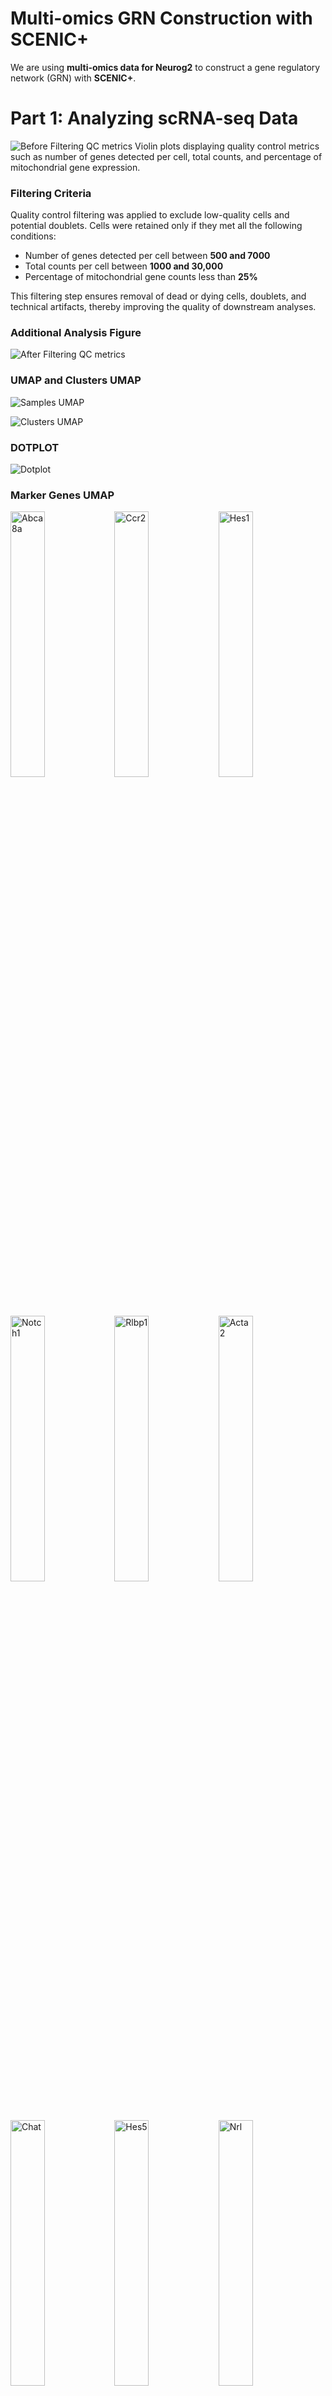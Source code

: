 # Multi-omics GRN Construction with SCENIC+  

We are using **multi-omics data for Neurog2** to construct a gene regulatory network (GRN) with **SCENIC+**.  

# Part 1: Analyzing scRNA-seq Data  

![Before Filtering QC metrics](figures/violin_QC.png)
Violin plots displaying quality control metrics such as number of genes detected per cell, total counts, and percentage of mitochondrial gene expression.

### Filtering Criteria

Quality control filtering was applied to exclude low-quality cells and potential doublets. Cells were retained only if they met all the following conditions:

- Number of genes detected per cell between **500 and 7000**  
- Total counts per cell between **1000 and 30,000**  
- Percentage of mitochondrial gene counts less than **25%**  

This filtering step ensures removal of dead or dying cells, doublets, and technical artifacts, thereby improving the quality of downstream analyses.


### Additional Analysis Figure
![After Filtering QC metrics](figures/violin_AfterQC.png)

### UMAP and Clusters UMAP


![Samples UMAP](figures/umap_clustered_mNeurog2_Samples.png)


![Clusters UMAP](figures/umap_clustered_mNeurog2_Clusters.png)

### DOTPLOT 
![Dotplot](figures/Dotplot.png) 

### Marker Genes UMAP

<img src="figures/umap_clustered_mNeurog2_Abca8a.png" alt="Abca8a" width="33%"><img src="figures/umap_clustered_mNeurog2_Ccr2.png" alt="Ccr2" width="33%"><img src="figures/umap_clustered_mNeurog2_Hes1.png" alt="Hes1" width="33%">
<img src="figures/umap_clustered_mNeurog2_Notch1.png" alt="Notch1" width="33%"><img src="figures/umap_clustered_mNeurog2_Rlbp1.png" alt="Rlbp1" width="33%"><img src="figures/umap_clustered_mNeurog2_Acta2.png" alt="Acta2" width="33%">
<img src="figures/umap_clustered_mNeurog2_Chat.png" alt="Chat" width="33%"><img src="figures/umap_clustered_mNeurog2_Hes5.png" alt="Hes5" width="33%"><img src="figures/umap_clustered_mNeurog2_Nrl.png" alt="Nrl" width="33%">
<img src="figures/umap_clustered_mNeurog2_Rpe65.png" alt="Rpe65" width="33%"><img src="figures/umap_clustered_mNeurog2_Apoe.png" alt="Apoe" width="33%"><img src="figures/umap_clustered_mNeurog2_Clusters.png" alt="Clusters" width="33%">
<img src="figures/umap_clustered_mNeurog2_Insm1.png" alt="Insm1" width="33%"><img src="figures/umap_clustered_mNeurog2_Olig2.png" alt="Olig2" width="33%"><img src="figures/umap_clustered_mNeurog2_Sebox.png" alt="Sebox" width="33%">
<img src="figures/umap_clustered_mNeurog2_Aqp4.png" alt="Aqp4" width="33%"><img src="figures/umap_clustered_mNeurog2_Csf1r.png" alt="Csf1r" width="33%"><img src="figures/umap_clustered_mNeurog2_Isl1.png" alt="Isl1" width="33%">
<img src="figures/umap_clustered_mNeurog2_Otx2.png" alt="Otx2" width="33%"><img src="figures/umap_clustered_mNeurog2_Slc17a7.png" alt="Slc17a7" width="33%"><img src="figures/umap_clustered_mNeurog2_Arr3.png" alt="Arr3" width="33%">
<img src="figures/umap_clustered_mNeurog2_Elavl3.png" alt="Elavl3" width="33%"><img src="figures/umap_clustered_mNeurog2_Kcnj8.png" alt="Kcnj8" width="33%"><img src="figures/umap_clustered_mNeurog2_Pax2.png" alt="Pax2" width="33%">
<img src="figures/umap_clustered_mNeurog2_Slc1a3.png" alt="Slc1a3" width="33%"><img src="figures/umap_clustered_mNeurog2_Ascl1.png" alt="Ascl1" width="33%"><img src="figures/umap_clustered_mNeurog2_Elavl4.png" alt="Elavl4" width="33%">
<img src="figures/umap_clustered_mNeurog2_Lhx1.png" alt="Lhx1" width="33%"><img src="figures/umap_clustered_mNeurog2_Pax6.png" alt="Pax6" width="33%"><img src="figures/umap_clustered_mNeurog2_Slc6a9.png" alt="Slc6a9" width="33%">
<img src="figures/umap_clustered_mNeurog2_Atoh7.png" alt="Atoh7" width="33%"><img src="figures/umap_clustered_mNeurog2_Emx1.png" alt="Emx1" width="33%"><img src="figures/umap_clustered_mNeurog2_Lhx2.png" alt="Lhx2" width="33%">
<img src="figures/umap_clustered_mNeurog2_Pou4f2.png" alt="Pou4f2" width="33%"><img src="figures/umap_clustered_mNeurog2_Sox11.png" alt="Sox11" width="33%"><img src="figures/umap_clustered_mNeurog2_Bsn.png" alt="Bsn" width="33%">
<img src="figures/umap_clustered_mNeurog2_Foxn4.png" alt="Foxn4" width="33%"><img src="figures/umap_clustered_mNeurog2_Lhx4.png" alt="Lhx4" width="33%"><img src="figures/umap_clustered_mNeurog2_Prdm1.png" alt="Prdm1" width="33%">
<img src="figures/umap_clustered_mNeurog2_Sox9.png" alt="Sox9" width="33%"><img src="figures/umap_clustered_mNeurog2_Cabp5.png" alt="Cabp5" width="33%"><img src="figures/umap_clustered_mNeurog2_Gad1.png" alt="Gad1" width="33%">
<img src="figures/umap_clustered_mNeurog2_Malat1.png" alt="Malat1" width="33%"><img src="figures/umap_clustered_mNeurog2_Prdx6.png" alt="Prdx6" width="33%"><img src="figures/umap_clustered_mNeurog2_Tfap2a.png" alt="Tfap2a" width="33%">
<img src="figures/umap_clustered_mNeurog2_Calb1.png" alt="Calb1" width="33%"><img src="figures/umap_clustered_mNeurog2_Gfap.png" alt="Gfap" width="33%"><img src="figures/umap_clustered_mNeurog2_mt-Atp6.png" alt="mt-Atp6" width="33%">
<img src="figures/umap_clustered_mNeurog2_Rbfox3.png" alt="Rbfox3" width="33%"><img src="figures/umap_clustered_mNeurog2_Tie1.png" alt="Tie1" width="33%"><img src="figures/umap_clustered_mNeurog2_Calb2.png" alt="Calb2" width="33%">
<img src="figures/umap_clustered_mNeurog2_Glul.png" alt="Glul" width="33%"><img src="figures/umap_clustered_mNeurog2_Neurog2.png" alt="Neurog2" width="33%"><img src="figures/umap_clustered_mNeurog2_Rho.png" alt="Rho" width="33%">
<img src="figures/umap_clustered_mNeurog2_Vim.png" alt="Vim" width="33%">





# Part 2: Analyzing scATAC Data  

![ATAC UMAP](ATAC_samples.png)

###Clustering 

![ATAC CLUSTERS](ATAC_clusters.png)


## Barcode-to-Cluster Mapping

The following file format (`CSV`) shows how barcodes are mapped to clusters:
After annotation, we can replace the id with the cluster 


## Header of the barcode to cluster mapping 
```csv
"barcode","cluster"
"Control_CGCCTCATCCTAAGGT-1","4"
"Control_CCAGCCTGTTTGGGCG-1","0"
"Control_TTGACTAAGTCATTTC-1","2"
"Control_GACTATTCAAGGTCCT-1","0"
"Control_GCTAGCTCACAGGAAT-1","10"
"Control_AGCATCCCACCATATG-1","0"
"Control_AGGTTAGAGCGATACT-1","11"
"Control_TCTCACCAGCTTCTCA-1","2"
"Control_GGCTCAATCCTAGTTT-1","0"
"Control_TTGCATTTCTCTAGCC-1","10"
"Control_CACCTCAGTGTTTGAG-1","8"
"Control_AGTAGGATCACTCAAA-1","0"
"Control_CCTAAAGGTAAGGTTT-1","4"
"Control_GTGCTTACAGCCAGAA-1","0"
"Control_CTCTTGATCGAGGTGG-1","10"
"Control_CCTACTTCACATTGCA-1","0"
"Control_GCCTACTTCTGTAATG-1","4"
"Control_AATCCGTAGTATCGCG-1","0"
"Control_GTGGATGCAAGACTCC-1","10"

